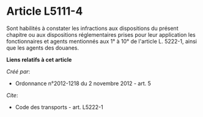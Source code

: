 # Article L5111-4

Sont habilités à constater les infractions aux dispositions du présent chapitre ou aux dispositions réglementaires prises
pour leur application les fonctionnaires et agents mentionnés aux 1° à 10° de l'article L. 5222-1, ainsi que les agents des
douanes.

**Liens relatifs à cet article**

_Créé par_:

  - Ordonnance n°2012-1218 du 2 novembre 2012 - art. 5

_Cite_:

  - Code des transports - art. L5222-1
